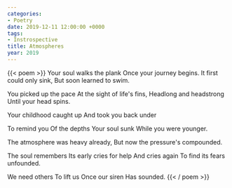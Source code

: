 ```yaml
---
categories:
- Poetry
date: 2019-12-11 12:00:00 +0000
tags:
- Instrospective
title: Atmospheres
year: 2019
---
```

{{< poem >}}
Your soul walks the plank
Once your journey begins.
It first could only sink,
But soon learned to swim.

You picked up the pace
At the sight of life's fins,
Headlong and headstrong
Until your head spins.

Your childhood caught up
And took you back under

To remind you 
Of the depths
Your soul sunk 
While you were younger.

The atmosphere was heavy already,
But now the pressure's compounded.

The soul remembers 
Its early cries for help
And cries again 
To find its fears unfounded.

We need others 
To lift us
Once our siren 
Has sounded.
{{< / poem >}}